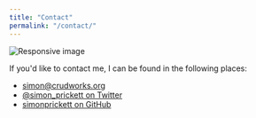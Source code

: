 ```yaml
---
title: "Contact"
permalink: "/contact/"
---
```

<img src="{{site.baseurl}}/assets/images/contactbanner.jpg" class="img-fluid" alt="Responsive image">
<p>If you'd like to contact me, I can be found in the following places:</p>
<ul class="list-group">
    <li class="list-group-item"><strong><i class="far fa-envelope"></i></strong> <a href="mailto:simon@crudworks.org">simon@crudworks.org</a></li>
    <li class="list-group-item"><strong><i class="fab fa-twitter-square"></i></strong> <a href="https://twitter.com/simon_prickett">@simon_prickett on Twitter</a></li>
    <li class="list-group-item"><strong><i class="fab fa-github"></i></strong> <a href="https://github.com/simonprickett">simonprickett on GitHub</a></li>
</ul>
